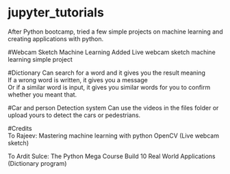 # jupyter_tutorials
After Python bootcamp, tried a few simple projects on machine learning and creating applications with python.

#Webcam Sketch Machine Learning
Added Live webcam sketch machine learning simple project

#Dictionary
Can search for a word and it gives you the result meaning<br>
If a wrong word is written, it gives you a message<br>
Or if a similar word is input, it gives you similar words for you to confirm whether you meant that.

#Car and person Detection system
Can use the videos in the files folder or upload yours to detect the cars or pedestrians.

#Credits<br>
To Rajeev: Mastering machine learning with python OpenCV (Live webcam sketch)

To Ardit Sulce: The Python Mega Course Build 10 Real World Applications (Dictionary program)
